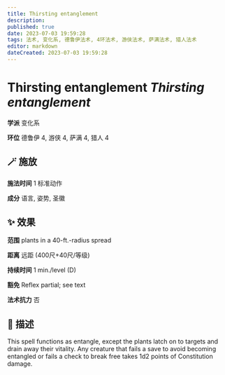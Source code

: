 ```yaml
---
title: Thirsting entanglement
description: 
published: true
date: 2023-07-03 19:59:28
tags: 法术, 变化系, 德鲁伊法术, 4环法术, 游侠法术, 萨满法术, 猎人法术
editor: markdown
dateCreated: 2023-07-03 19:59:28
---
```


# **Thirsting entanglement** *Thirsting entanglement*

**学派** 变化系 

**环位** 德鲁伊 4, 游侠 4, 萨满 4, 猎人 4

## 🪄 施放

**施法时间** 1 标准动作

**成分** 语言, 姿势, 圣徽

## ✨ 效果  

**范围** plants in a 40-ft.-radius spread

**距离** 远距 (400尺+40尺/等级)  

**持续时间** 1 min./level (D) 

**豁免** Reflex partial; see text

**法术抗力** 否

## 📖 描述

This spell functions as entangle, except the plants latch on to targets and drain away their vitality. Any creature that fails a save to avoid becoming entangled or fails a check to break free takes 1d2 points of Constitution damage.
    